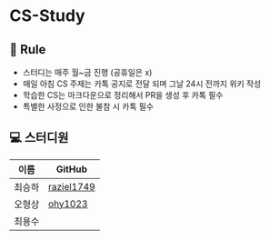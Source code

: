 # CS-Study

## 🌳 Rule
- 스터디는 매주 월~금 진행 (공휴일은 x)
- 매일 아침 CS 주제는 카톡 공지로 전달 되며 그날 24시 전까지 위키 작성
- 학습한 CS는 마크다운으로 정리해서 PR을 생성 후 카톡 필수
- 특별한 사정으로 인한 불참 시 카톡 필수


## ‍💻  스터디원

| 이름  | GitHub                                     |
|-----|--------------------------------------------|
| 최승하 | [raziel1749](https://github.com/raziel1749) |
| 오형상 | [ohy1023](https://github.com/ohy1023)      |
| 최용수 |                                            |
